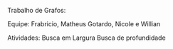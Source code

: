 Trabalho de Grafos:

Equipe:
Frabricio,
Matheus Gotardo,
Nicole e
Willian

Atividades:
Busca em Largura
Busca de profundidade
